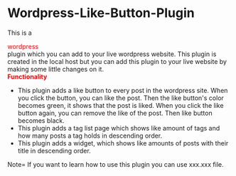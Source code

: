 # Wordpress-Like-Button-Plugin
This is a <div style="color:red">wordpress</div> plugin which you can add  to your live wordpress website. This plugin is created in the local host but you can add this plugin to your live website by making some little changes on it.<br>
<strong  style="color:red">Functionality </strong> <br>
* This plugin adds a like button to every post in the wordpress site. When you click the button, you can like the post. Then the like button's color becomes green, it shows that the post is liked. When you click the like button again, you can remove the like of the post. Then like button becomes black.
* This plugin adds a tag list page which shows like amount  of tags and how many posts a tag holds in descending order.
* This plugin adds a widget, which shows like amounts of posts with their title in descending order.

Note= If you want to learn how to use this plugin you can use xxx.xxx file.

